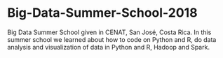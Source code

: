 # Big-Data-Summer-School-2018
Big Data Summer School given in CENAT, San José, Costa Rica. In this summer school we learned about how to code on Python and R, do data analysis and visualization of data in Python and R, Hadoop and Spark.